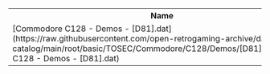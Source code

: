 <table>
<tr><th>Name</th><th>Size</th></tr>
<tr><td>
[Commodore C128 - Demos - [D81].dat](https://raw.githubusercontent.com/open-retrogaming-archive/dat-catalog/main/root/basic/TOSEC/Commodore/C128/Demos/[D81]/Commodore C128 - Demos - [D81].dat)
</td><td>911</td></tr>
</table>
